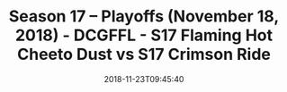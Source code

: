 ---
title: Season 17 – Playoffs (November 18, 2018) - DCGFFL - S17 Flaming Hot Cheeto
  Dust vs S17 Crimson Ride
teams-score:
- team: _teams/s17-orange.md
  score: 30
- team: _teams/s17-crimson.md
  score: 20
mvp: G. Carter (Orange), D. Honeycutt (Crimson)
game-ball: K. Miller (Orange), B. McFarland (Crimson)
sportsperson: J. McCathren (Orange), M. Washington (Crimson)
season: 17
week: 0
date: '2018-11-23T09:45:40'
pageid: season-17-playoffs-november-18-2018-6698-vs-6691
---